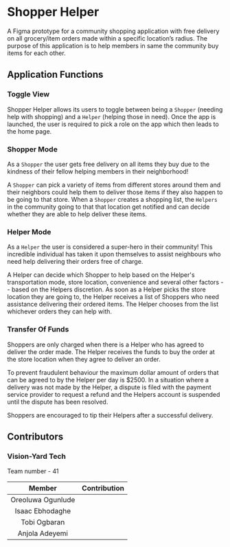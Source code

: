 # Shopper Helper

A Figma prototype for a community shopping application with free delivery on all grocery/item orders made within a specific location’s radius. 
The purpose of this application is to help members in same the community buy items for each other. 

## Application Functions

### Toggle View

Shopper Helper allows its users to toggle between being a `Shopper` (needing help with shopping) and a `Helper` (helping those in need). 
Once the app is launched, the user is required to pick a role on the app which then leads to the home page.

### Shopper Mode

As a `Shopper` the user gets free delivery on all items they buy due to the kindness of their fellow helping members in their neighborhood! 

A `Shopper` can pick a variety of items from different stores around them and their neighbors could help them to deliver those items if they also happen to be going to that store. When a `Shopper` creates a shopping list, the `Helpers` in the community going to that that location get notified and can decide whether they are able to help deliver these items.

### Helper Mode

As a `Helper` the user is considered a super-hero in their community! This incredible individual has taken it upon themselves to assist neighbours who need help delivering their orders free of charge.

A Helper can decide which Shopper to help based on the Helper's transportation mode, store location, convenience and several other factors -- based on the Helpers discretion. As soon as a Helper picks the store location they are going to, the Helper receives a list of Shoppers who need assistance delivering their ordered items. The Helper chooses from the list whichever orders they can help with.

### Transfer Of Funds

Shoppers are only charged when there is a Helper who has agreed to deliver the order made. The Helper receives the funds to buy the order at the store location when they agree to deliver an order.

To prevent fraudulent behaviour the maximum dollar amount of orders that can be agreed to by the Helper per day is $2500. In a situation where a delivery was not made by the Helper, a dispute is filed with the payment service provider to request a refund and the Helpers account is suspended until the dispute has been resolved. 

Shoppers are encouraged to tip their Helpers after a successful delivery.

## Contributors

### Vision-Yard Tech
Team number - 41

| Member    | Contribution   |
| :------------: | :----------: |
| Oreoluwa Ogunlude |  |
| Isaac Ebhodaghe |  |
| Tobi Ogbaran |  |
| Anjola Adeyemi |  |

